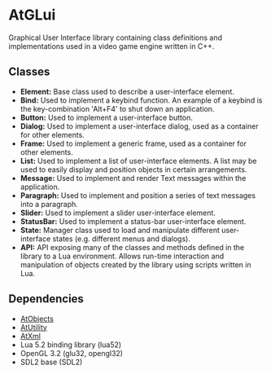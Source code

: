 # AtGLui

Graphical User Interface library containing class definitions and implementations used in a video game engine written in C++.

## Classes
- **Element:** Base class used to describe a user-interface element.
- **Bind:** Used to implement a keybind function. An example of a keybind is the key-combination 'Alt+F4' to shut down an application.
- **Button:** Used to implement a user-interface button.
- **Dialog:** Used to implement a user-interface dialog, used as a container for other elements.
- **Frame:** Used to implement a generic frame, used as a container for other elements.
- **List:** Used to implement a list of user-interface elements. A list may be used to easily display and position objects in certain arrangements. 
- **Message:** Used to implement and render Text messages within the application.
- **Paragraph:** Used to implement and position a series of text messages into a paragraph.
- **Slider:** Used to implement a slider user-interface element.
- **StatusBar:** Used to implement a status-bar user-interface element.
- **State:** Manager class used to load and manipulate different user-interface states (e.g. different menus and dialogs).
- **API:** API exposing many of the classes and methods defined in the library to a Lua environment. Allows run-time interaction and manipulation of objects created by the library using scripts written in Lua.

## Dependencies
- [AtObjects](https://github.com/atrapalis/AtObjects "AtObjects GitHub repository")
- [AtUtility](https://github.com/atrapalis/AtUtility "AtUtility GitHub repository")
- [AtXml](https://github.com/atrapalis/AtXml "AtXml GitHub repository")
- Lua 5.2 binding library (lua52)
- OpenGL 3.2 (glu32, opengl32)
- SDL2 base (SDL2)
